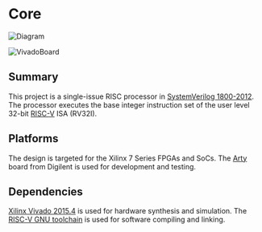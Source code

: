 Core
====

![Diagram](http://bwitherspoon.github.io/core/core.svg)

![VivadoBoard](http://bwitherspoon.github.io/core/bd.png)

Summary
-------

This project is a single-issue RISC processor in [SystemVerilog 1800-2012][systemverilog].
The processor executes the base integer instruction set of the user level 32-bit [RISC-V][riscv] ISA (RV32I).

Platforms
------------------

The design is targeted for the Xilinx 7 Series FPGAs and SoCs.
The [Arty][arty] board from Digilent is used for development and testing.

Dependencies
--------------

[Xilinx Vivado 2015.4][vivado] is used for hardware synthesis and simulation.
The [RISC-V GNU toolchain][riscv-gnu-toolchain] is used for software compiling and linking.

[systemverilog]: http://standards.ieee.org/findstds/standard/1800-2012.html
[riscv]: http://riscv.org/
[arty]: http://www.digilentinc.com/Products/Detail.cfm?NavPath=2,400,1487&Prod=ARTY
[vivado]: http://www.xilinx.com/support/download.html
[riscv-gnu-toolchain]: https://github.com/riscv/riscv-gnu-toolchain
